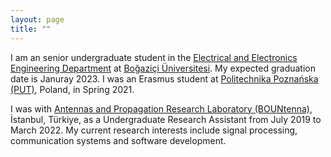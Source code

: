 ```yaml
---
layout: page
title: ""
---
```


I am an senior undergraduate student in the [Electrical and Electronics Engineering Department](https://ee.boun.edu.tr/) at [Boğaziçi Üniversitesi](http://www.boun.edu.tr/en-US/Index). My expected graduation date is Januray 2023. I was an Erasmus student at [Politechnika Poznańska (PUT)](https://www.put.poznan.pl/en), Poland, in Spring 2021. 

I was with [Antennas and Propagation Research Laboratory (BOUNtenna)](https://bountenna.boun.edu.tr/), İstanbul, Türkiye, as a Undergraduate Research Assistant from July 2019 to March 2022. My current research interests include signal processing, communication systems and software development.
